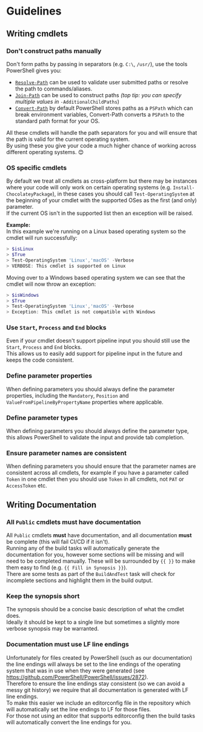 # Guidelines

## Writing cmdlets

### Don't construct paths manually

Don't form paths by passing in separators (e.g. `C:\`, `/usr/`), use the tools PowerShell gives you:

* [`Resolve-Path`](https://docs.microsoft.com/en-us/powershell/module/microsoft.powershell.management/resolve-path?view=powershell-7.1) can be used to validate user submitted paths or resolve the path to commands/aliases.
* [`Join-Path`](https://docs.microsoft.com/en-us/powershell/module/microsoft.powershell.management/join-path?view=powershell-7.1) can be used to construct paths _(top tip: you can specify multiple values in_ `-AdditionalChildPaths`)
* [`Convert-Path`](https://docs.microsoft.com/en-us/powershell/module/microsoft.powershell.management/convert-path?view=powershell-7.1) by default PowerShell stores paths as a `PSPath` which can break environment variables, Convert-Path converts a `PSPath` to the standard path format for your OS.
  
All these cmdlets will handle the path separators for you and will ensure that the path is valid for the current operating system.  
By using these you give your code a much higher chance of working across different operating systems. 😊

### OS specific cmdlets

By default we treat all cmdlets as cross-platform but there may be instances where your code will only work on certain operating systems (e.g. `Install-ChocolateyPackage`), in these cases you should call `Test-OperatingSystem` at the beginning of your cmdlet with the supported OSes as the first (and only) parameter.  
If the current OS isn't in the supported list then an exception will be raised.  

**Example:**  
In this example we're running on a Linux based operating system so the cmdlet will run successfully:

```powershell
> $isLinux
> $True
> Test-OperatingSystem 'Linux','macOS' -Verbose
> VERBOSE: This cmdlet is supported on Linux
```

Moving over to a Windows based operating system we can see that the cmdlet will now throw an exception:

```powershell
> $isWindows
> $True
> Test-OperatingSystem 'Linux','macOS' -Verbose
> Exception: This cmdlet is not compatible with Windows
```

### Use `Start`, `Process` and `End` blocks

Even if your cmdlet doesn't support pipeline input you should still use the `Start`, `Process` and `End` blocks.  
This allows us to easily add support for pipeline input in the future and keeps the code consistent.

### Define parameter properties

When defining parameters you should always define the parameter properties, including the `Mandatory`, `Position` and `ValueFromPipelineByPropertyName` properties where applicable.

### Define parameter types

When defining parameters you should always define the parameter type, this allows PowerShell to validate the input and provide tab completion.

### Ensure parameter names are consistent

When defining parameters you should ensure that the parameter names are consistent across all cmdlets, for example if you have a parameter called `Token` in one cmdlet then you should use `Token` in all cmdlets, not `PAT` or `AccessToken` etc.

## Writing Documentation

### All `Public` cmdlets **must** have documentation

All `Public` cmdlets **must** have documentation, and all documentation **must** be complete (this will fail CI/CD if it isn't).  
Running any of the build tasks will automatically generate the documentation for you, however some sections will be missing and will need to be completed manually. These will be surrounded by `{{ }}` to make them easy to find (e.g. `{{ Fill in Synopsis }}`).  
There are some tests as part of the `BuildAndTest` task will check for incomplete sections and highlight them in the build output.

### Keep the synopsis short

The synopsis should be a concise basic description of what the cmdlet does.  
Ideally it should be kept to a single line but sometimes a slightly more verbose synopsis may be warranted.

### Documentation must use LF line endings

Unfortunately for files created by PowerShell (such as our documentation) the line endings will always be set to the line endings of the operating system that was in use when they were generated (see <https://github.com/PowerShell/PowerShell/issues/2872>).  
Therefore to ensure the line endings stay consistent (so we can avoid a messy git history) we require that all documentation is generated with LF line endings.  
To make this easier we include an editorconfig file in the repository which will automatically set the line endings to LF for those files.  
For those not using an editor that supports editorconfig then the build tasks will automatically convert the line endings for you.

